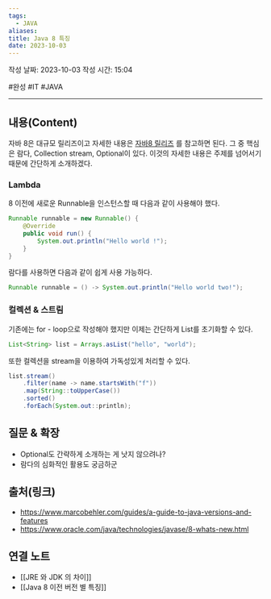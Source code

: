 ```yaml
---
tags:
  - JAVA
aliases: 
title: Java 8 특징
date: 2023-10-03
---
```

작성 날짜: 2023-10-03
작성 시간: 15:04

#완성 #IT #JAVA 

----
## 내용(Content)
자바 8은 대규모 릴리즈이고 자세한 내용은 [자바8 릴리즈](https://www.oracle.com/java/technologies/javase/8-whats-new.html) 를 참고하면 된다. 그 중 핵심은 람다, Collection stream, Optional이 있다. 이것의 자세한 내용은 주제를 넘어서기 때문에 간단하게 소개하겠다.

### Lambda
8 이전에 새로운 Runnable을 인스턴스할 때 다음과 같이 사용해야 했다.
```java
Runnable runnable = new Runnable() {
	@Override
	public void run() {
		System.out.println("Hello world !");
	}
}
```

람다를 사용하면 다음과 같이 쉽게 사용 가능하다.

```java
Runnable runnable = () -> System.out.println("Hello world two!");
```

### 컬렉션 & 스트림
기존에는 for - loop으로 작성해야 했지만 이제는 간단하게 List를 초기화할 수 있다.

```java
List<String> list = Arrays.asList("hello", "world");
```

또한 컬렉션을 stream을 이용하여 가독성있게 처리할 수 있다.

```java
list.stream()
	.filter(name -> name.startsWith("f"))
	.map(String::toUpperCase())
	.sorted()
	.forEach(System.out::println);
```


## 질문 & 확장

- Optional도 간략하게 소개하는 게 낫지 않으려나?
- 람다의 심화적인 활용도 궁금하군

## 출처(링크)
- https://www.marcobehler.com/guides/a-guide-to-java-versions-and-features
- https://www.oracle.com/java/technologies/javase/8-whats-new.html
## 연결 노트
- [[JRE 와 JDK 의 차이]]
- [[Java 8 이전 버전 별 특징]]










